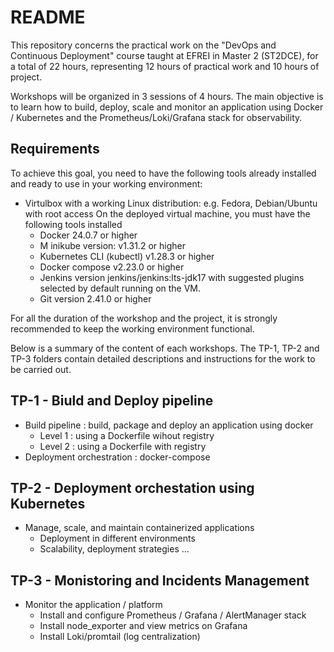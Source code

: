 # README #

This repository concerns the practical work on the "DevOps and Continuous Deployment" course taught at EFREI in Master 2 (ST2DCE), for a total of 22 hours, representing 12 hours of practical work and 10 hours of project.

Workshops will be organized in 3 sessions of 4 hours. The main objective is to learn how to build, deploy, scale and monitor an application using Docker / Kubernetes and the Prometheus/Loki/Grafana stack for observability.

## Requirements ##

To achieve this goal, you need to have the following tools already installed and ready to use in your working environment:

* Virtulbox with a working Linux distribution: e.g. Fedora, Debian/Ubuntu with root access
On the deployed virtual machine, you must have the following tools installed
  * Docker 24.0.7 or higher
  * M inikube version: v1.31.2 or higher
  * Kubernetes CLI (kubectl) v1.28.3 or higher
  * Docker compose v2.23.0 or higher
  * Jenkins version jenkins/jenkins:lts-jdk17 with suggested plugins selected by default running on the VM.
  * Git version 2.41.0 or higher

For all the duration of the workshop and the project, it is strongly recommended to keep the working environment functional.

Below is a summary of the content of each workshops.  The TP-1, TP-2 and TP-3 folders contain detailed descriptions and instructions for the work to be carried out.

## TP-1 - Biuld and Deploy pipeline ##

* Build pipeline : build, package and deploy an application using docker
  * Level 1 : using a Dockerfile wihout registry
  * Level 2 : using a Dockerfile with registry
* Deployment orchestration : docker-compose

## TP-2 - Deployment orchestation using Kubernetes ##

* Manage, scale, and maintain containerized applications
  * Deployment in different environments
  * Scalability, deployment strategies ...

## TP-3 - Monistoring and Incidents Management ##

* Monitor the application / platform
  * Install and configure Prometheus / Grafana / AlertManager stack
  * Install node_exporter and view metrics on Grafana
  * Install Loki/promtail (log centralization)
